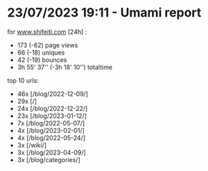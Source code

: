 # 23/07/2023 19:11 - Umami report
for www.shifeiti.com [24h] :

 - 173 (-62) page views
 - 66 (-18) uniques
 - 42 (-19) bounces
 - 3h 55' 37'' (-3h 18' 10'') totaltime


top 10 urls:
 - 46x [/blog/2022-12-09/]
 - 29x [/]
 - 24x [/blog/2022-12-22/]
 - 23x [/blog/2023-01-12/]
 - 7x [/blog/2022-05-07/]
 - 4x [/blog/2023-02-01/]
 - 4x [/blog/2022-05-24/]
 - 3x [/wiki/]
 - 3x [/blog/2023-04-09/]
 - 3x [/blog/categories/]



